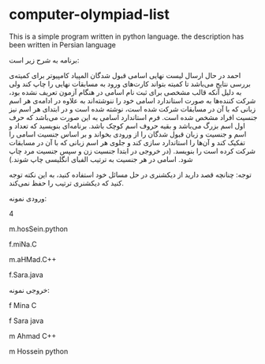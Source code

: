 # computer-olympiad-list
This is a simple program written in python language. the description has been written in Persian language

برنامه به شرح زیر است:

احمد در حال ارسال لیست نهایی اسامی قبول شدگان المپیاد کامپیوتر برای کمیته‌ی بررسی نتایج می‌باشد تا کمیته بتواند کارت‌های ورود به مسابقات نهایی را چاپ کند ولی به دلیل آنکه قالب مشخصی برای ثبت نام اسامی در هنگام آزمون تعریف نشده بود، شرکت کننده‌ها به صورت استاندارد اسامی خود را ننوشته‌اند به علاوه در ادامه‌­ی هر اسم زبانی که با آن در مسابقات شرکت شده است، نوشته شده است و در ابتدای هر اسم نیز جنسیت افراد مشخص شده است. فرم استاندارد اسامی به این صورت می‌باشد که حرف اول اسم بزرگ می­‌باشد و بقیه حروف اسم کوچک باشد. برنامه‌ای بنویسید که تعداد و اسم و جنسیت و زبان قبول شدگان را از ورودی بخواند و بر اساس جنسیت اسامی را تفکیک کند و آن‌ها را استاندارد سازی کند و جلوی هر اسم زبانی که با آن در مسابقات شرکت کرده است را بنویسد. (در خروجی در ابتدا جنسیت زن و سپس جنسیت مرد چاپ شود. اسامی در هر جنسیت به ترتیب الفبای انگلیسی چاپ شوند.)

توجه: چنانچه قصد دارید از دیکشنری در حل مسائل خود استفاده کنید، به این نکته توجه کنید که دیکشنری ترتیب را حفظ نمی‌کند.

ورودی نمونه:

4

m.hosSein.python

f.miNa.C

m.aHMad.C++

f.Sara.java

خروجی نمونه:


f Mina C

f Sara java

m Ahmad C++

m Hossein python
